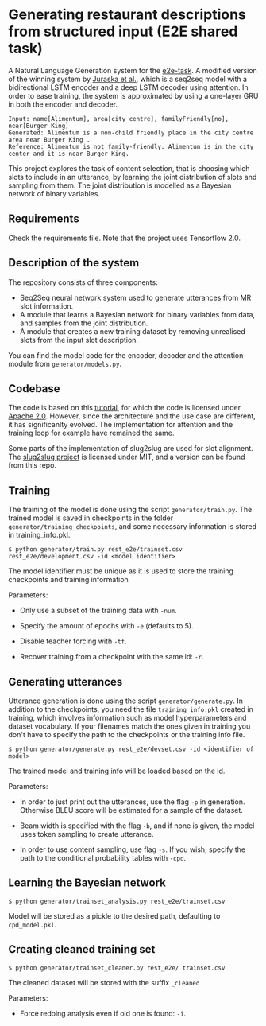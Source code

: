 # Generating restaurant descriptions from structured input (E2E shared task)

A Natural Language Generation system for the [e2e-task](http://www.macs.hw.ac.uk/InteractionLab/E2E/). A modified version of the winning system by [Juraska et al.](https://arxiv.org/abs/1805.06553), which is a seq2seq model with a bidirectional LSTM encoder and a deep LSTM decoder using attention. In order to ease training, the system is approximated by using a one-layer GRU in both the encoder and decoder.

```
Input: name[Alimentum], area[city centre], familyFriendly[no], near[Burger King]
Generated: Alimentum is a non-child friendly place in the city centre area near Burger King .
Reference: Alimentum is not family-friendly. Alimentum is in the city center and it is near Burger King.
```

This project explores the task of content selection, that is choosing which slots to include in an utterance, by learning the joint distribution of slots and sampling from them. The joint distribution is modelled as a Bayesian network of binary variables.

## Requirements

Check the requirements file. Note that the project uses Tensorflow 2.0.

## Description of the system

The repository consists of three components:

- Seq2Seq neural network system used to generate utterances from MR slot information.
- A module that learns a Bayesian network for binary variables from data, and samples from the joint distribution.
- A module that creates a new training dataset by removing unrealised slots from the input slot description.

You can find the model code for the encoder, decoder and the attention module from `generator/models.py`.

## Codebase

The code is based on this [tutorial](https://www.tensorflow.org/tutorials/text/nmt_with_attention), for which the code is licensed under [Apache 2.0](https://www.apache.org/licenses/LICENSE-2.0). However, since the architecture and the use case are different, it has significanlty evolved. The implementation for attention and the training loop for example have remained the same.

Some parts of the implementation of slug2slug are used for slot alignment. The [slug2slug project](https://github.com/jjuraska/slug2slug) is licensed under MIT, and a version can be found from this repo.

## Training

The training of the model is done using the script `generator/train.py`. The trained model is saved in checkpoints in the folder `generator/training_checkpoints`, and some necessary information is stored in training_info.pkl.

```
$ python generator/train.py rest_e2e/trainset.csv rest_e2e/development.csv -id <model identifier>
```

The model identifier must be unique as it is used to store the training checkpoints and training information

Parameters:

- Only use a subset of the training data with `-num`.

- Specify the amount of epochs with `-e` (defaults to 5).

- Disable teacher forcing with `-tf`.

- Recover training from a checkpoint with the same id: `-r`.

## Generating utterances

Utterance generation is done using the script `generator/generate.py`. In addition to the checkpoints, you need the file `training_info.pkl` created in training, which involves information such as model hyperparameters and dataset vocabulary. If your filenames match the ones given in training you don't have to specify the path to the checkpoints or the training info file.

```
$ python generator/generate.py rest_e2e/devset.csv -id <identifier of model> 
```

The trained model and training info will be loaded based on the id.

Parameters:

- In order to just print out the utterances, use the flag `-p` in generation. Otherwise BLEU score will be estimated for a sample of the dataset.

- Beam width is specified with the flag `-b`, and if none is given, the model uses token sampling to create utterance. 

- In order to use content sampling, use flag `-s`. If you wish, specify the path to the conditional probability tables with `-cpd`.


## Learning the Bayesian network

```
$ python generator/trainset_analysis.py rest_e2e/trainset.csv 
```

Model will be stored as a pickle to the desired path, defaulting to `cpd_model.pkl`.

## Creating cleaned training set

```
$ python generator/trainset_cleaner.py rest_e2e/ trainset.csv
```

The cleaned dataset will be stored with the suffix `_cleaned`

Parameters:
- Force redoing analysis even if old one is found: `-i`.

